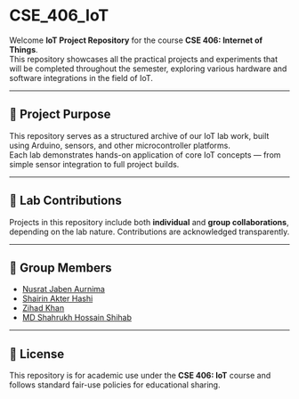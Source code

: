 # CSE_406_IoT

Welcome **IoT Project Repository** for the course **CSE 406: Internet of Things**.  
This repository showcases all the practical projects and experiments that will be completed throughout the semester, exploring various hardware and software integrations in the field of IoT.

---

## 🔧 Project Purpose

This repository serves as a structured archive of our IoT lab work, built using Arduino, sensors, and other microcontroller platforms.  
Each lab demonstrates hands-on application of core IoT concepts — from simple sensor integration to full project builds.

---

## 📁 Lab Contributions

Projects in this repository include both **individual** and **group collaborations**, depending on the lab nature. Contributions are acknowledged transparently.

---

## 👥 Group Members

- [Nusrat Jaben Aurnima](https://github.com/NushratJabenAurnima)
- [Shairin Akter Hashi](https://github.com/Shairin207)
- [Zihad Khan](https://github.com/Zihad107)
- [MD Shahrukh Hossain Shihab](https://github.com/shihab372)

---

## 📜 License

This repository is for academic use under the **CSE 406: IoT** course and follows standard fair-use policies for educational sharing.
